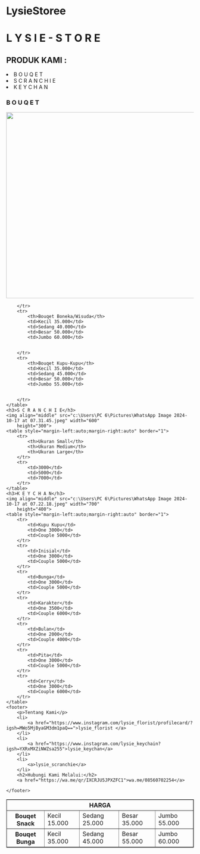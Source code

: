 # LysieStoree
<!DOCTYPE html>
<html lang="en">

<head>
    <meta charset="UTF-8">
    <meta name="viewport" content="width=device-width, initial-scale=1.0">
    <title>Lysie_store</title>
    <link href="c:\Users\PC 6\Documents\menu.css" rel="stylesheet" />
</head>

<body>
    <h1>L Y S I E - S T O R E</h1>
    <h2>PRODUK KAMI : </h2>
    <li>
        <a>B O U Q E T</a>
    </li>
    <li>
        <a>S C R A N C H I E</a>
    <li>
        <a>K E Y C H A N</a>
    </li>
    </li>
    <h3>B O U Q E T</h3>
    <img align="middle" src="![e24333b1-32df-447f-9a41-6e3391232bda (1)](https://github.com/user-attachments/assets/a71589b5-5e13-445a-beb4-c74b522344c3)
 (1).jpeg" width="800"
        height="500">
    <table style="margin-left:auto;margin-right:auto" border="1">
        <tr>
            <th colspan="5">HARGA</th>
        </tr>
        <tr>
            <th>Bouqet Snack</th>
            <td>Kecil 15.000</td>
            <td>Sedang 25.000</td>
            <td>Besar 35.000</td>
            <td>Jumbo 55.000</td>
        </tr>
        <tr>
            <th>Bouqet Bunga</th>
            <td>Kecil 35.000</td>
            <td>Sedang 45.000</td>
            <td>Besar 55.000</td>
            <td>Jumbo 60.000</td>


        </tr>
        <tr>
            <th>Bouqet Boneka/Wisuda</th>
            <td>Kecil 35.000</td>
            <td>Sedang 40.000</td>
            <td>Besar 50.000</td>
            <td>Jumbo 60.000</td>


        </tr>
        <tr>
            <th>Bouqet Kupu-Kupu</th>
            <td>Kecil 35.000</td>
            <td>Sedang 45.000</td>
            <td>Besar 50.000</td>
            <td>Jumbo 55.000</td>


        </tr>
    </table>
    <h3>S C R A N C H I E</h3>
    <img align="middle" src="c:\Users\PC 6\Pictures\WhatsApp Image 2024-10-17 at 07.31.45.jpeg" width="600"
        height="300">
    <table style="margin-left:auto;margin-right:auto" border="1">
        <tr>
            <th>Ukuran Small</th>
            <th>Ukuran Medium</th>
            <th>Ukuran Large</th>
        </tr>
        <tr>
            <td>3000</td>
            <td>5000</td>
            <td>7000</td>
        </tr>
    </table>
    <h3>K E Y C H A N</h3>
    <img align="middle" src="c:\Users\PC 6\Pictures\WhatsApp Image 2024-10-17 at 07.22.18.jpeg" width="700"
        height="400">
    <table style="margin-left:auto;margin-right:auto" border="1">
        <tr>
            <td>Kupu Kupu</td>
            <td>One 3000</td>
            <td>Couple 5000</td>
        </tr>
        <tr>
            <td>Inisial</td>
            <td>One 3000</td>
            <td>Couple 5000</td>
        </tr>
        <tr>
            <td>Bunga</td>
            <td>One 3000</td>
            <td>Couple 5000</td>
        </tr>
        <tr>
            <td>Karakter</td>
            <td>One 3500</td>
            <td>Couple 6000</td>
        </tr>
        <tr>
            <td>Bulan</td>
            <td>One 2000</td>
            <td>Couple 4000</td>
        </tr>
        <tr>
            <td>Pita</td>
            <td>One 3000</td>
            <td>Couple 5000</td>
        </tr>
        <tr>
            <td>Cerry</td>
            <td>One 3000</td>
            <td>Couple 6000</td>
        </tr>
    </table>
    <footer>
        <p>Tentang Kami</p>
        <li>
            <a href="https://www.instagram.com/lysie_florist/profilecard/?igsh=MWo5MjByaGM3dm1paQ==">lysie_florist </a>
        </li>
        <li>
            <a href="https://www.instagram.com/lysie_keychain?igsh=YXRxMXZiNWZsa255">lysie_keychan</a>
        </li>
        <li>
            <a>lysie_scranchie</a>
        </li>
        <h2>Hubungi Kami Melalui:</h2>
        <a href="https://wa.me/qr/IXCRJU5JPXZFC1">wa.me/08560702254</a>

    </footer>
</body>

</html>
